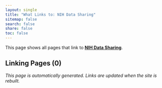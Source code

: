 ```yaml
---
layout: single
title: "What Links to: NIH Data Sharing"
sitemap: false
search: false
share: false
toc: false
---
```


This page shows all pages that link to **[NIH Data Sharing](/datascience/nih_data_sharing/)**.

## Linking Pages (0)


*This page is automatically generated. Links are updated when the site is rebuilt.*
